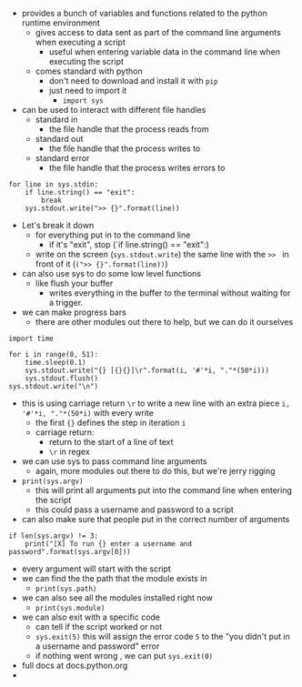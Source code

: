 - provides a bunch of variables and functions related to the python runtime environment
	- gives access to data sent as part of the command line arguments when executing a script
		- useful when entering variable data in the command line when executing the script
	- comes standard with python
		- don't need to download and install it with `pip`
		- just need to import it
			- `import sys`
- can be used to interact with different file handles
	- standard in
		- the file handle that the process reads from
	- standard out
		- the file handle that the process writes to
	- standard error
		- the file handle that the process writes errors to
```
for line in sys.stdin:
	if line.string() == "exit":
		break
	sys.stdout.write(">> {}".format(line))
```
- Let's break it down
	- for everything put in to the command line
		- if it's "exit", stop (`if line.string() == "exit":)
	- write on the screen (`sys.stdout.write`) the same line with the `>> ` in front of it (`(">> {}".format(line))`)
- can also use sys to do some low level functions
	- like flush your buffer
		- writes everything in the buffer to the terminal without waiting for a trigger.
- we can make progress bars
	- there are other modules out there to help, but we can do it ourselves
```
import time

for i in range(0, 51):
	time.sleep(0.1)
	sys.stdout.write("{} [{}{}]\r".format(i, '#'*i, "."*(50*i)))
	sys.stdout.flush()
sys.stdout.write("\n")
```
- this is using carriage return `\r` to write a new line with an extra piece `i, '#'*i, "."*(50*i)` with every write
	- the first `{}` defines the step in iteration `i` 
	- carriage return:
		- return to the start of a line of text
		- `\r` in regex
- we can use sys to pass command line arguments
	- again, more modules out there to do this, but we're jerry rigging
- `print(sys.argv)`
	- this will print all arguments put into the command line when entering the script
	- this could pass a username and password to a script
- can also make sure that people put in the correct number of arguments
```
if len(sys.argv) != 3:
	print("[X] To run {} enter a username and password".format(sys.argv[0]))
```
- every argument will start with the script
- we can find the the path that the module exists in
	- `print(sys.path)`
- we can also see all the modules installed right now
	- `print(sys.module)`
- we can also exit with a specific code
	- can tell if the script worked or not
	- `sys.exit(5)` this will assign the error code `5` to the "you didn't put in a username and password" error
	- if nothing went wrong , we can put `sys.exit(0)` 
- full docs at docs.python.org
- 